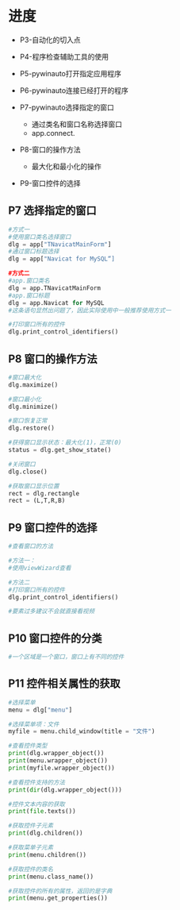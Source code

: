 # 进度
* P3-自动化的切入点
* P4-程序检查辅助工具的使用
* P5-pywinauto打开指定应用程序
* P6-pywinauto连接已经打开的程序
* P7-pywinauto选择指定的窗口
	* 通过类名和窗口名称选择窗口
	* app.connect.
* P8-窗口的操作方法
	* 最大化和最小化的操作

* P9-窗口控件的选择

## P7 选择指定的窗口
```Python
#方式一
#使用窗口类名选择窗口
dlg = app["TNavicatMainForm"]
#通过窗口标题选择
dlg = app["Navicat for MySQL“]

#方式二
#app.窗口类名
dlg = app.TNavicatMainForm
#app.窗口标题
dlg = app.Navicat for MySQL
#这条语句显然出问题了，因此实际使用中一般推荐使用方式一

#打印窗口所有的控件
dlg.print_control_identifiers()
```	

## P8 窗口的操作方法
```Python
#窗口最大化
dlg.maximize()

#窗口最小化
dlg.minimize()

#窗口恢复正常
dlg.restore()

#获得窗口显示状态：最大化(1)，正常(0)
status = dlg.get_show_state()

#关闭窗口
dlg.close()

#获取窗口显示位置
rect = dlg.rectangle
rect = (L,T,R,B)
```

## P9 窗口控件的选择
```Python
#查看窗口的方法

#方法一：
#使用viewWizard查看

#方法二
#打印窗口所有的控件
dlg.print_control_identifiers()

#要素过多建议不会就直接看视频
```

## P10 窗口控件的分类
```Python
#一个区域是一个窗口，窗口上有不同的控件
```

## P11 控件相关属性的获取
```Python
#选择菜单
menu = dlg["menu"]

#选择菜单项：文件
myfile = menu.child_window(title = "文件")

#查看控件类型
print(dlg.wrapper_object())
print(menu.wrapper_object())
print(myfile.wrapper_object())

#查看控件支持的方法
print(dir(dlg.wrapper_object()))

#控件文本内容的获取
print(file.texts())

#获取控件子元素
print(dlg.children())

#获取菜单子元素
print(menu.children())

#获取控件的类名
print(menu.class_name())

#获取控件的所有的属性，返回的是字典
print(menu.get_properties())
```
<!--stackedit_data:
eyJoaXN0b3J5IjpbMTcxOTYwMjg3NiwtMTUyODExODMxOCwxOD
M3ODA3MDYxLC0yMDM3MDE3ODIxLDEzODQ3ODI1MjMsLTE4NjQ1
NTA4ODEsOTk4NDk2NTMxLDk5ODQ5NjUzMSwtMTUzNDY3NzUwNy
wtNzY3MTg0NDAsLTI1NzQ2NjI2NywxNzgzNTg2ODkxLC0xMTg3
NzYxMDA4LC0xNTU4MzQ2MDk2LDU0MTcxNTI3NCwyMjI3ODQxMT
ksLTEzODI5MTAzNzFdfQ==
-->